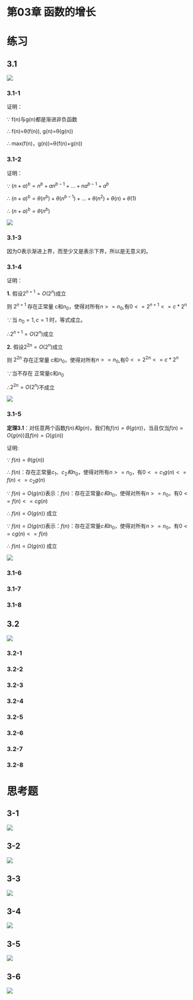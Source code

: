 # 第03章 函数的增长 #

# 练习
## 3.1
![](https://raw.githubusercontent.com/Oliver59/IntroductionToAlgorithms/master/%E7%BB%83%E4%B9%A0/Image/03/3.1.png)
### 3.1-1
证明：

∵ f(n)与g(n)都是渐进非负函数

∴ f(n)=θ(f(n)), g(n)=θ(g(n))

∴ max(f(n)，g(n))=θ(f(n)+g(n))

### 3.1-2
证明：

∵ $(n+a)^b=n^b+an^{b-1}+...+na^{b-1}+a^b$

∴ $(n+a)^b=θ(n^b)+θ(n^{b-1})+...+θ(n^2)+θ(n)+θ(1)$

∴ $(n+a)^b=θ(n^b)$

![](https://raw.githubusercontent.com/Oliver59/IntroductionToAlgorithms/master/%E7%BB%83%E4%B9%A0/Image/03/3.1-2.png)

### 3.1-3
因为O表示渐进上界，而至少又是表示下界，所以是无意义的。
### 3.1-4
证明：

**1.** 假设$2^{n+1}=O(2^n)$成立

则 $2^{n+1}$ 存在正常量 c和$n_0$，使得对所有$n>=n_0$,有$0<=2^{n+1}<=c*2^n$
 
∵当 $n_0=1 ,c=1$ 时，等式成立。

∴$2^{n+1}=O(2^n)$成立

**2.** 假设$2^{2n}=O(2^n)$成立

则 $2^{2n}$ 存在正常量 c和$n_0$，使得对所有$n>=n_0$,有$0<=2^{2n}<=c*2^n$

∵当不存在 正常量c和$n_0$

∴$2^{2n}=O(2^n)$不成立

![](https://raw.githubusercontent.com/Oliver59/IntroductionToAlgorithms/master/%E7%BB%83%E4%B9%A0/Image/03/3.1-4.png)
### 3.1-5
**定理3.1**：对任意两个函数$f(n)和g(n)$，我们有$f(n)=θ(g(n))$，当且仅当$f(n)=O(g(n))$且$f(n)=Ω(g(n))$

证明:

∵ $f(n)=θ(g(n))$ 

∴ $f(n)$：存在正常量$c_1、c_2和n_0$，使得对所有$n>=n_0$，有$0<=c_1g(n)<=f(n)<=c_2g(n)$

∵ $f(n)=O(g(n))$表示：$f(n)$：存在正常量$c和n_0$，使得对所有$n>=n_0$，有$0<=f(n)<=cg(n)$

∴ $f(n)=O(g(n))$ 成立

∵ $f(n)=Ω(g(n))$表示：$f(n)$：存在正常量$c和n_0$，使得对所有$n>=n_0$，有$0<=cg(n)<=f(n)$

∴ $f(n)=Ω(g(n))$ 成立

![](https://raw.githubusercontent.com/Oliver59/IntroductionToAlgorithms/master/%E7%BB%83%E4%B9%A0/Image/03/3.1-5.png)
### 3.1-6
### 3.1-7
### 3.1-8
## 3.2
![](https://raw.githubusercontent.com/Oliver59/IntroductionToAlgorithms/master/%E7%BB%83%E4%B9%A0/Image/03/3.2.png)
### 3.2-1
### 3.2-2
### 3.2-3
### 3.2-4
### 3.2-5
### 3.2-6
### 3.2-7
### 3.2-8
# 思考题
## 3-1
![](https://raw.githubusercontent.com/Oliver59/IntroductionToAlgorithms/master/%E7%BB%83%E4%B9%A0/Image/03/3-1.png)
## 3-2
![](https://raw.githubusercontent.com/Oliver59/IntroductionToAlgorithms/master/%E7%BB%83%E4%B9%A0/Image/03/3-2.png)
## 3-3
![](https://raw.githubusercontent.com/Oliver59/IntroductionToAlgorithms/master/%E7%BB%83%E4%B9%A0/Image/03/3-3.png)
## 3-4
![](https://raw.githubusercontent.com/Oliver59/IntroductionToAlgorithms/master/%E7%BB%83%E4%B9%A0/Image/03/3-4.png)
## 3-5
![](https://raw.githubusercontent.com/Oliver59/IntroductionToAlgorithms/master/%E7%BB%83%E4%B9%A0/Image/03/3-5.png)
## 3-6
![](https://raw.githubusercontent.com/Oliver59/IntroductionToAlgorithms/master/%E7%BB%83%E4%B9%A0/Image/03/3-6.png)